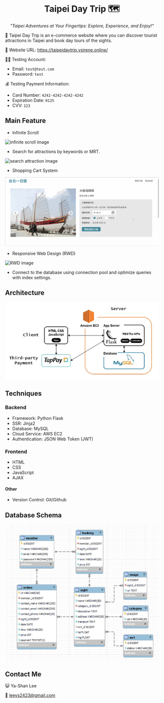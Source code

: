 <h1 align="center"> Taipei Day Trip 🗺️</h1>

<p align="center"> <i>"Taipei Adventures at Your Fingertips: Explore, Experience, and Enjoy!"</i></p>

🧭 Taipei Day Trip is an e-commerce website where you can discover tourist attractions in Taipei and book day tours of the sights.

🔗 Website URL: https://taipeidaytrip.ysirene.online/

👨‍💻 Testing Account:

- Email: `test@test.com`
- Password: `test`

💰 Testing Payment Information:

- Card Number: `4242-4242-4242-4242`
- Expiration Date: `0125`
- CVV: `123`

## Main Feature

- Infinite Scroll

![infinite scroll image](static/image/demo/infinite_scroll.gif)

- Search for attractions by keywords or MRT.

![search attraction image](static/image/demo/keyword_search.gif)

- Shopping Cart System

![shopping cart system image](static/image/demo/shopping_cart_system.gif)

- Responsive Web Design (RWD)

![RWD image](static/image/demo/RWD.gif)

- Connect to the database using connection pool and optimize queries with index settings.

## Architecture

![architecture image](static/image/demo/architecture.JPG)

## Techniques

### Backend

- Framework: Python Flask
- SSR: Jinja2
- Database: MySQL
- Cloud Service: AWS EC2
- Authentication: JSON Web Token (JWT)

### Frontend

- HTML
- CSS
- JavaScript
- AJAX

#### Other

- Version Control: Git/Github

## Database Schema

![database schema image](static/image/demo/database_schema.JPG)

## Contact Me

😺 Ya-Shan Lee

📧 leeys2423@gmail.com

